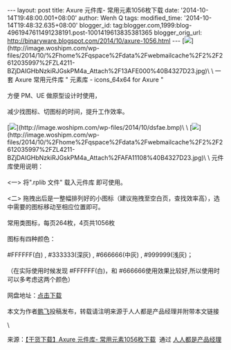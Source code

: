 --- layout: post title: Axure 元件库- 常用元素1056枚下载 date:
'2014-10-14T19:48:00.001+08:00' author: Wenh Q tags: modified\_time:
'2014-10-14T19:48:32.635+08:00' blogger\_id:
tag:blogger.com,1999:blog-4961947611491238191.post-1001419613835381365
blogger\_orig\_url:
http://binaryware.blogspot.com/2014/10/axure-1056.html ---
[![](https://images-blogger-opensocial.googleusercontent.com/gadgets/proxy?url=http%3A%2F%2Fimage.woshipm.com%2Fwp-files%2F2014%2F10%2F%252Fhome%252Fqspace%252Fdata%252Fwebmailcache%252F2%252F2612035997%252FZL4211-BZjDAIGHbNzkiRJGskPM4a_Attach%252F13AFE000%2540B4327D23.jpg&container=blogger&gadget=a&rewriteMime=image%2F*)](http://image.woshipm.com/wp-files/2014/10/%2Fhome%2Fqspace%2Fdata%2Fwebmailcache%2F2%2F2612035997%2FZL4211-BZjDAIGHbNzkiRJGskPM4a_Attach%2F13AFE000%40B4327D23.jpg)\
\
一套 Axure 常用元件库 " 元素库 - icons\_64x64 for Axure "\
\
方便 PM、UE 做原型设计时使用，\
\
减少找图标、切图标的时间，提升工作效率。\
\
[![](https://images-blogger-opensocial.googleusercontent.com/gadgets/proxy?url=http%3A%2F%2Fimage.woshipm.com%2Fwp-files%2F2014%2F10%2Fdsfae.bmp&container=blogger&gadget=a&rewriteMime=image%2F*)](http://image.woshipm.com/wp-files/2014/10/dsfae.bmp)\
\
[![](https://images-blogger-opensocial.googleusercontent.com/gadgets/proxy?url=http%3A%2F%2Fimage.woshipm.com%2Fwp-files%2F2014%2F10%2F%252Fhome%252Fqspace%252Fdata%252Fwebmailcache%252F2%252F2612035997%252FZL4211-BZjDAIGHbNzkiRJGskPM4a_Attach%252FAFA11108%2540B4327D23.jpg&container=blogger&gadget=a&rewriteMime=image%2F*)](http://image.woshipm.com/wp-files/2014/10/%2Fhome%2Fqspace%2Fdata%2Fwebmailcache%2F2%2F2612035997%2FZL4211-BZjDAIGHbNzkiRJGskPM4a_Attach%2FAFA11108%40B4327D23.jpg)\
\
元件库使用说明：\
\
&lt;一&gt; 将".rplib 文件" 载入元件库 即可使用。\
\
&lt;二&gt;
拖拽出后是一整幅排列好的小图标（建议拖拽至空白页，查找效率高），选中需要的图标移动至相应位置即可。\
\
常用类图标，每页264枚，4页共1056枚\
\
图标有四种颜色：\
\
\#FFFFFF(白) , \#333333(深灰) , \#666666(中灰) , \#999999(浅灰)；\
\
（在实际使用时候发现 \#FFFFFF(白)，和
\#666666使用效果比较好,所以使用时可以多考虑这两个颜色）\
\
网盘地址：[点击下载](http://vdisk.weibo.com/s/aoFZDu6DkjW7Z)\
\
本文为作者[鹏飞](http://ainature.lofter.com/post/1a242d_28af30f)投稿发布，转载请注明来源于人人都是产品经理并附带本文链接
<div>

\

</div>

<div>

来源：[【干货下载】Axure 元件库-
常用元素1056枚下载](http://www.woshipm.com/pd/111131.html)  通过 [人人都是产品经理](http://www.woshipm.com/)

</div>
